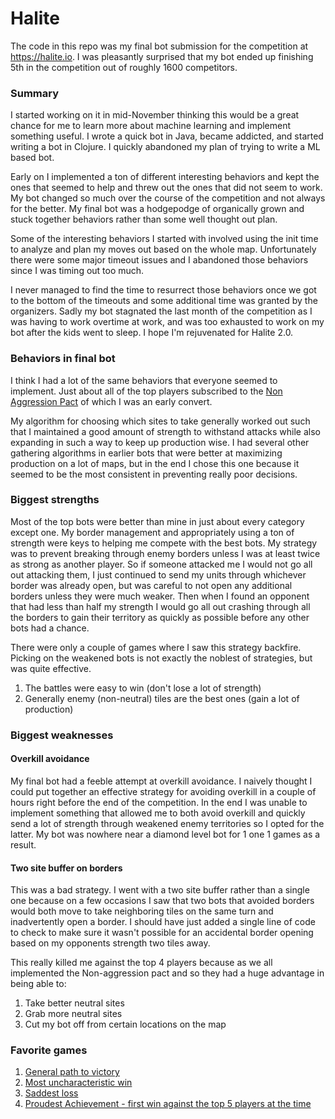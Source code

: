 # Halite

The code in this repo was my final bot submission for the competition at https://halite.io. I was pleasantly surprised that my bot ended up finishing 5th in the competition out of roughly 1600 competitors.

### Summary
I started working on it in mid-November thinking this would be a great chance for me to learn more about machine learning and implement something useful. I wrote a quick bot in Java, became addicted, and started writing a bot in Clojure. I quickly abandoned my plan of trying to write a ML based bot.

Early on I implemented a ton of different interesting behaviors and kept the ones that seemed to help and threw out the ones that did not seem to work. My bot changed so much over the course of the competition and not always for the better. My final bot was a hodgepodge of organically grown and stuck together behaviors rather than some well thought out plan.

Some of the interesting behaviors I started with involved using the init time to analyze and plan my moves out based on the whole map. Unfortunately there were some major timeout issues and I abandoned those behaviors since I was timing out too much.

I never managed to find the time to resurrect those behaviors once we got to the bottom of the timeouts and some additional time was granted by the organizers. Sadly my bot stagnated the last month of the competition as I was having to work overtime at work, and was too exhausted to work on my bot after the kids went to sleep. I hope I'm rejuvenated for Halite 2.0.

### Behaviors in final bot

I think I had a lot of the same behaviors that everyone seemed to implement. Just about all of the top players subscribed to the [Non Aggression Pact](http://forums.halite.io/t/the-non-aggression-pact/724/9) of which I was an early convert.

My algorithm for choosing which sites to take generally worked out such that I maintained a good amount of strength to withstand attacks while also expanding in such a way to keep up production wise. I had several other gathering algorithms in earlier bots that were better at maximizing production on a lot of maps, but in the end I chose this one because it seemed to be the most consistent in preventing really poor decisions.

### Biggest strengths
Most of the top bots were better than mine in just about every category except one. My border management and appropriately using a ton of strength were keys to helping me compete with the best bots. My strategy was to prevent breaking through enemy borders unless I was at least twice as strong as another player. So if someone attacked me I would not go all out attacking them, I just continued to send my units through whichever border was already open, but was careful to not open any additional borders unless they were much weaker. Then when I found an opponent that had less than half my strength I would go all out crashing through all the borders to gain their territory as quickly as possible before any other bots had a chance.

There were only a couple of games where I saw this strategy backfire. Picking on the weakened bots is not exactly the noblest of strategies, but was quite effective.

1) The battles were easy to win (don't lose a lot of strength)
2) Generally enemy (non-neutral) tiles are the best ones (gain a lot of production)

### Biggest weaknesses

#### Overkill avoidance
My final bot had a feeble attempt at overkill avoidance. I naively thought I could put together an effective strategy for avoiding overkill in a couple of hours right before the end of the competition. In the end I was unable to implement something that allowed me to both avoid overkill and quickly send a lot of strength through weakened enemy territories so I opted for the latter. My bot was nowhere near a diamond level bot for 1 one 1 games as a result.

#### Two site buffer on borders
This was a bad strategy. I went with a two site buffer rather than a single one because on a few occasions I saw that two bots that avoided borders would both move to take neighboring tiles on the same turn and inadvertently open a border. I should have just added a single line of code to check to make sure it wasn't possible for an accidental border opening based on my opponents strength two tiles away.

This really killed me against the top 4 players because as we all implemented the Non-aggression pact and so they had a huge advantage in being able to:

1. Take better neutral sites
2. Grab more neutral sites
3. Cut my bot off from certain locations on the map

### Favorite games

1. [General path to victory](https://halite.io/game.php?replay=ar1487255004-2319299632.hlt)
2. [Most uncharacteristic win](https://halite.io/game.php?replay=ar1487172889-1808440371.hlt)
3. [Saddest loss](https://halite.io/game.php?replay=ar1485723663-4282149313.hlt)
4. [Proudest Achievement - first win against the top 5 players at the time](https://halite.io/game.php?replay=ar1482144148-2475020940.hlt)
